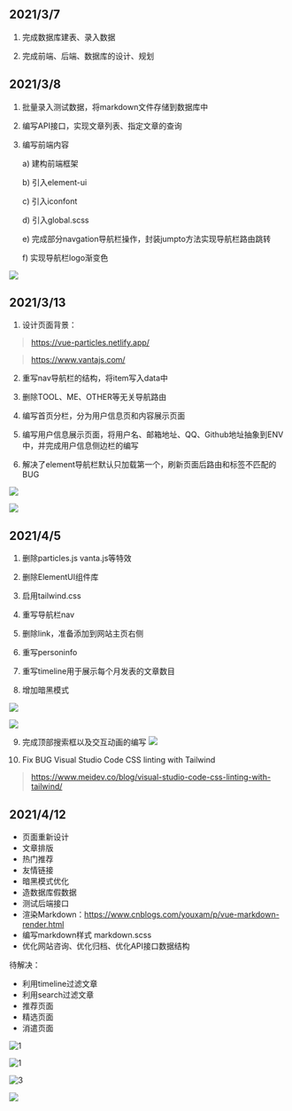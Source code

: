 ## 2021/3/7 

1. 完成数据库建表、录入数据

2. 完成前端、后端、数据库的设计、规划

 

## 2021/3/8

1. 批量录入测试数据，将markdown文件存储到数据库中

2. 编写API接口，实现文章列表、指定文章的查询

3. 编写前端内容

   a)   建构前端框架

   b)   引入element-ui

   c)   引入iconfont

   d)   引入global.scss

   e)   完成部分navgation导航栏操作，封装jumpto方法实现导航栏路由跳转

   f)   实现导航栏logo渐变色

 

![](img/10.png)

 

 

## 2021/3/13

1. 设计页面背景：

> https://vue-particles.netlify.app/

> https://www.vantajs.com/

2. 重写nav导航栏的结构，将item写入data中

3. 删除TOOL、ME、OTHER等无关导航路由

4. 编写首页分栏，分为用户信息页和内容展示页面

5. 编写用户信息展示页面，将用户名、邮箱地址、QQ、Github地址抽象到ENV中，并完成用户信息侧边栏的编写

6. 解决了element导航栏默认只加载第一个，刷新页面后路由和标签不匹配的BUG

![](img/9.jpg)

![](img/8.jpg)

 

 

## 2021/4/5

1. 删除particles.js vanta.js等特效

2. 删除ElementUI组件库

3. 启用tailwind.css

4. 重写导航栏nav

5. 删除link，准备添加到网站主页右侧

6. 重写personinfo

7. 重写timeline用于展示每个月发表的文章数目

8. 增加暗黑模式

![](img/7.jpg)

![](img/6.jpg)



9. 完成顶部搜索框以及交互动画的编写
![](img/5.png)



10. Fix BUG Visual Studio Code CSS linting with Tailwind

> https://www.meidev.co/blog/visual-studio-code-css-linting-with-tailwind/



## 2021/4/12

- 页面重新设计
- 文章排版
- 热门推荐
- 友情链接
- 暗黑模式优化
- 造数据库假数据
- 测试后端接口
- 渲染Markdown：https://www.cnblogs.com/youxam/p/vue-markdown-render.html
- 编写markdown样式 markdown.scss
- 优化网站咨询、优化归档、优化API接口数据结构

待解决：

- 利用timeline过滤文章
- 利用search过滤文章
- 推荐页面
- 精选页面
- 消遣页面

![1](img/4.png)



![1](img/1.png)

![3](img/2.png)

![](img/3.png)